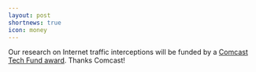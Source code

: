 ```yaml
---
layout: post
shortnews: true
icon: money
---
```


Our research on Internet traffic interceptions will be funded by a [Comcast Tech Fund award](http://innovationfund.comcast.com/). Thanks Comcast!